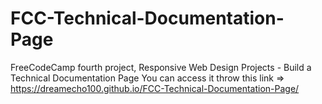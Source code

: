 # FCC-Technical-Documentation-Page
FreeCodeCamp fourth project, Responsive Web Design Projects - Build a Technical Documentation Page
You can access it throw this link => https://dreamecho100.github.io/FCC-Technical-Documentation-Page/
